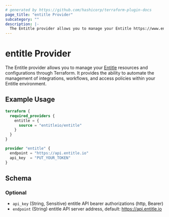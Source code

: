 ```yaml
---
# generated by https://github.com/hashicorp/terraform-plugin-docs
page_title: "entitle Provider"
subcategory: ""
description: |-
  The Entitle provider allows you to manage your Entitle https://www.entitle.io resources and configurations through Terraform. It provides the ability to automate the management of integrations, workflows, and access policies within your Entitle environment.
---
```


# entitle Provider

The Entitle provider allows you to manage your [Entitle](https://www.entitle.io) resources and configurations through Terraform. It provides the ability to automate the management of integrations, workflows, and access policies within your Entitle environment.

## Example Usage

```terraform
terraform {
  required_providers {
    entitle = {
      source = "entitleio/entitle"
    }
  }
}

provider "entitle" {
  endpoint = "https://api.entitle.io"
  api_key  = "PUT_YOUR_TOKEN"
}
```

<!-- schema generated by tfplugindocs -->
## Schema

### Optional

- `api_key` (String, Sensitive) entitle API bearer authorizations (http, Bearer)
- `endpoint` (String) entitle API server address, default: https://api.entitle.io
